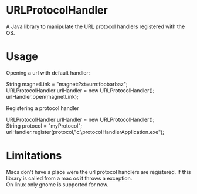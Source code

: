 URLProtocolHandler
==================

A Java library to manipulate the URL protocol handlers registered with the OS. 

Usage
==================

Opening a url with default handler:    

String magnetLink = "magnet:?xt=urn:foobarbaz";  
URLProtocolHandler urlHandler = new URLProtocolHandler();  
urlHandler.open(magnetLink);  

Registering a protocol handler    

URLProtocolHandler urlHandler = new URLProtocolHandler();  
String protocol = "myProtocol";  
urlHandler.register(protocol,"c:\\protocolHandlerApplication.exe");  

Limitations
==================  
Macs don't have a place were the url protocol handlers are registered. If this library is called from a mac os it throws a exception.  
On linux only gnome is supported for now.  